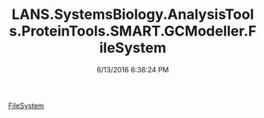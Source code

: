 ﻿---
title: LANS.SystemsBiology.AnalysisTools.ProteinTools.SMART.GCModeller.FileSystem
date: 6/13/2016 6:38:24 PM
---

[FileSystem](T-LANS.SystemsBiology.AnalysisTools.ProteinTools.SMART.GCModeller.FileSystem.FileSystem.html)
